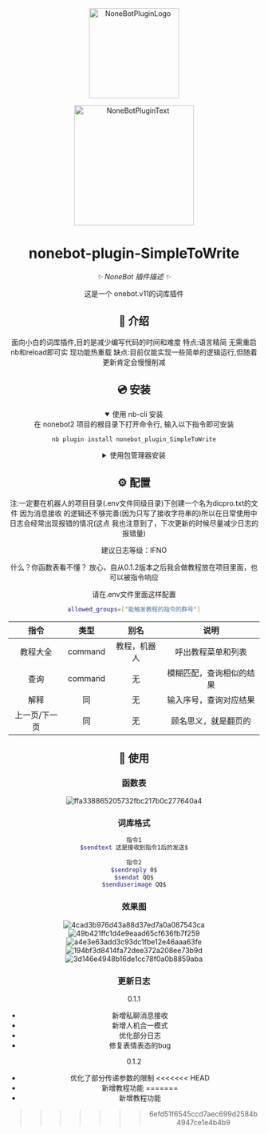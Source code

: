 <div align="center">
  <a href="https://v2.nonebot.dev/store"><img src="https://github.com/A-kirami/nonebot-plugin-template/blob/resources/nbp_logo.png" width="180" height="180" alt="NoneBotPluginLogo"></a>
  <br>
  <p><img src="https://github.com/A-kirami/nonebot-plugin-template/blob/resources/NoneBotPlugin.svg" width="240" alt="NoneBotPluginText"></p>
</div>

<div align="center">

# nonebot-plugin-SimpleToWrite

_✨ NoneBot 插件描述 ✨_

这是一个 onebot.v11的词库插件

## 📖 介绍

面向小白的词库插件,目的是减少编写代码的时间和难度 特点:语言精简 无需重启nb和reload即可实
现功能热重载 缺点:目前仅能实现一些简单的逻辑运行,但随着更新肯定会慢慢削减

## 💿 安装

<details open>
<summary>使用 nb-cli 安装</summary>
在 nonebot2 项目的根目录下打开命令行, 输入以下指令即可安装

    nb plugin install nonebot_plugin_SimpleToWrite

</details>

<details>
<summary>使用包管理器安装</summary>
在 nonebot2 项目的插件目录下, 打开命令行, 根据你使用的包管理器, 输入相应的安装命令

<details>
<summary>pip</summary>

    pip install nonebot_plugin_SimpleToWrite
</details>

打开 nonebot2 项目根目录下的 `pyproject.toml` 文件, 在 `[tool.nonebot]` 部分追加写入

    plugins = ["nonebot_plugin_SimpleToWrite"]

</details>

## ⚙️ 配置

注:一定要在机器人的项目目录(.env文件同级目录)下创建一个名为dicpro.txt的文件 因为消息接收
的逻辑还不够完善(因为只写了接收字符串的)所以在日常使用中日志会经常出现报错的情况(这点
我也注意到了，下次更新的时候尽量减少日志的报错量)

建议日志等级：IFNO


什么？你函数表看不懂？
放心，自从0.1.2版本之后我会做教程放在项目里面，也可以被指令响应

请在.env文件里面这样配置

```bash
allowed_groups=["能触发教程的指令的群号"]
```

| 指令 | 类型 | 别名 | 说明 |
|:-----:|:----:|:----:|:----:|
| 教程大全 | command | 教程，机器人 | 呼出教程菜单和列表 |
| 查询 | command | 无 | 模糊匹配，查询相似的结果 |
| 解释 | 同 | 无 | 输入序号，查询对应结果 |
| 上一页/下一页 | 同 | 无 | 顾名思义，就是翻页的 |

## 🎉 使用
### 函数表

![ffa338865205732fbc217b0c277640a4](https://github.com/user-attachments/assets/58811893-93a0-4af3-8ddc-14f58f8668b0)

### 词库格式
```bash
指令1
$sendtext 这是接收到指令1后的发送$
  
指令2
$sendreply 0$
$sendat QQ$
$senduserimage QQ$
```

### 效果图
![4cad3b976d43a88d37ed7a0a087543ca](https://github.com/user-attachments/assets/ec2dd919-aa85-4a11-9326-801ab99fd579)
![49b421ffc1d4e9eaad65cf636fb7f259](https://github.com/user-attachments/assets/89569d6f-d6b3-45d3-afba-c83db5dd38de)
![a4e3e63add3c93dc1fbe12e46aaa63fe](https://github.com/user-attachments/assets/eb4f1192-4434-4cd2-a652-5623b32aa04c)
![194bf3d8414fa72dee372a208ee73b9d](https://github.com/user-attachments/assets/163d704c-243b-4104-a7be-79e7f4a7b4df)
![3d146e4948b16de1cc78f0a0b8859aba](https://github.com/user-attachments/assets/09982c19-6c80-4a25-9023-85fb39b01951)



### 更新日志
0.1.1
- 新增私聊消息接收
- 新增人机合一模式
- 优化部分日志
- 修复表情表态的bug

0.1.2
- 优化了部分传递参数的限制
<<<<<<< HEAD
- 新增教程功能
=======
- 新增教程功能
>>>>>>> 6efd51f6545ccd7aec699d2584b4947ce1e4b4b9
